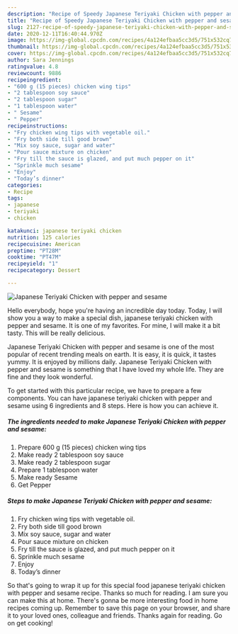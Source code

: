 ```yaml
---
description: "Recipe of Speedy Japanese Teriyaki Chicken with pepper and sesame"
title: "Recipe of Speedy Japanese Teriyaki Chicken with pepper and sesame"
slug: 2127-recipe-of-speedy-japanese-teriyaki-chicken-with-pepper-and-sesame
date: 2020-12-11T16:40:44.970Z
image: https://img-global.cpcdn.com/recipes/4a124efbaa5cc3d5/751x532cq70/japanese-teriyaki-chicken-with-pepper-and-sesame-recipe-main-photo.jpg
thumbnail: https://img-global.cpcdn.com/recipes/4a124efbaa5cc3d5/751x532cq70/japanese-teriyaki-chicken-with-pepper-and-sesame-recipe-main-photo.jpg
cover: https://img-global.cpcdn.com/recipes/4a124efbaa5cc3d5/751x532cq70/japanese-teriyaki-chicken-with-pepper-and-sesame-recipe-main-photo.jpg
author: Sara Jennings
ratingvalue: 4.8
reviewcount: 9886
recipeingredient:
- "600 g (15 pieces) chicken wing tips"
- "2 tablespoon soy sauce"
- "2 tablespoon sugar"
- "1 tablespoon water"
- " Sesame"
- " Pepper"
recipeinstructions:
- "Fry chicken wing tips with vegetable oil."
- "Fry both side till good brown"
- "Mix soy sauce, sugar and water"
- "Pour sauce mixture on chicken"
- "Fry till the sauce is glazed, and put much pepper on it"
- "Sprinkle much sesame"
- "Enjoy"
- "Today’s dinner"
categories:
- Recipe
tags:
- japanese
- teriyaki
- chicken

katakunci: japanese teriyaki chicken 
nutrition: 125 calories
recipecuisine: American
preptime: "PT28M"
cooktime: "PT47M"
recipeyield: "1"
recipecategory: Dessert

---
```



![Japanese Teriyaki Chicken with pepper and sesame](https://img-global.cpcdn.com/recipes/4a124efbaa5cc3d5/751x532cq70/japanese-teriyaki-chicken-with-pepper-and-sesame-recipe-main-photo.jpg)

Hello everybody, hope you're having an incredible day today. Today, I will show you a way to make a special dish, japanese teriyaki chicken with pepper and sesame. It is one of my favorites. For mine, I will make it a bit tasty. This will be really delicious.

Japanese Teriyaki Chicken with pepper and sesame is one of the most popular of recent trending meals on earth. It is easy, it is quick, it tastes yummy. It is enjoyed by millions daily. Japanese Teriyaki Chicken with pepper and sesame is something that I have loved my whole life. They are fine and they look wonderful.




To get started with this particular recipe, we have to prepare a few components. You can have japanese teriyaki chicken with pepper and sesame using 6 ingredients and 8 steps. Here is how you can achieve it.

<!--inarticleads1-->

##### The ingredients needed to make Japanese Teriyaki Chicken with pepper and sesame:

1. Prepare 600 g (15 pieces) chicken wing tips
1. Make ready 2 tablespoon soy sauce
1. Make ready 2 tablespoon sugar
1. Prepare 1 tablespoon water
1. Make ready  Sesame
1. Get  Pepper




<!--inarticleads2-->

##### Steps to make Japanese Teriyaki Chicken with pepper and sesame:

1. Fry chicken wing tips with vegetable oil.
1. Fry both side till good brown
1. Mix soy sauce, sugar and water
1. Pour sauce mixture on chicken
1. Fry till the sauce is glazed, and put much pepper on it
1. Sprinkle much sesame
1. Enjoy
1. Today’s dinner




So that's going to wrap it up for this special food japanese teriyaki chicken with pepper and sesame recipe. Thanks so much for reading. I am sure you can make this at home. There's gonna be more interesting food in home recipes coming up. Remember to save this page on your browser, and share it to your loved ones, colleague and friends. Thanks again for reading. Go on get cooking!
